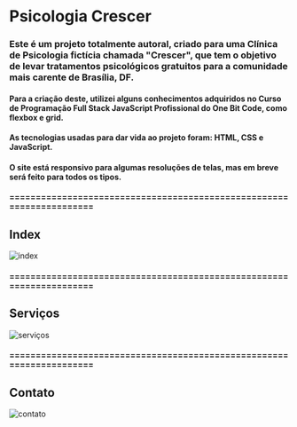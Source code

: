 # Psicologia Crescer

### Este é um projeto totalmente autoral, criado para uma Clínica de Psicologia fictícia chamada "Crescer", que tem o objetivo de levar tratamentos psicológicos gratuitos para a comunidade mais carente de Brasília, DF.

#### Para a criação deste, utilizei alguns conhecimentos adquiridos no Curso de Programação Full Stack JavaScript Profissional do One Bit Code, como flexbox e grid.
#### As tecnologias usadas para dar vida ao projeto foram: HTML, CSS e JavaScript.
#### O site está responsivo para algumas resoluções de telas, mas em breve será feito para todos os tipos.

#### =====================================================================

## Index
![index](https://user-images.githubusercontent.com/104032250/196327639-c345e42c-dde1-4343-ae46-260692a51a4e.PNG)

#### =====================================================================
## Serviços
![serviços](https://user-images.githubusercontent.com/104032250/196327651-232d5e3d-cc16-41df-85cc-d72ff25f797c.PNG)

#### =====================================================================
## Contato
![contato](https://user-images.githubusercontent.com/104032250/196327661-723dc5b3-b4f4-4a41-9eba-fd4a3026b1e0.PNG)


